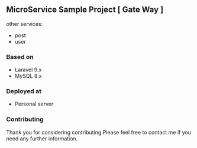 ## MicroService Sample Project [ Gate Way ]
other services:
- post
- user

### Based on

- Laravel 9.x
- MySQL 8.x


### Deployed at

- Personal server


### Contributing

Thank you for considering contributing.Please feel free to contact me if you need any further information.
